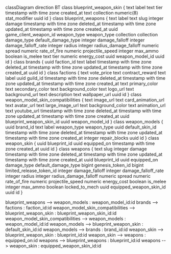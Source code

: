 classDiagram
direction BT
class blueprint_weapon_skin {
   text label
   text tier
   timestamp with time zone created_at
   text collection
   numeric(8) stat_modifier
   uuid id
}
class blueprint_weapons {
   text label
   text slug
   integer damage
   timestamp with time zone deleted_at
   timestamp with time zone updated_at
   timestamp with time zone created_at
   uuid game_client_weapon_id
   weapon_type weapon_type
   collection collection
   damage_type default_damage_type
   integer damage_falloff
   integer damage_falloff_rate
   integer radius
   integer radius_damage_falloff
   numeric spread
   numeric rate_of_fire
   numeric projectile_speed
   integer max_ammo
   boolean is_melee
   text tier
   numeric energy_cost
   uuid weapon_model_id
   uuid id
}
class brands {
   uuid faction_id
   text label
   timestamp with time zone deleted_at
   timestamp with time zone updated_at
   timestamp with time zone created_at
   uuid id
}
class factions {
   text vote_price
   text contract_reward
   text label
   uuid guild_id
   timestamp with time zone deleted_at
   timestamp with time zone updated_at
   timestamp with time zone created_at
   text primary_color
   text secondary_color
   text background_color
   text logo_url
   text background_url
   text description
   text wallpaper_url
   uuid id
}
class weapon_model_skin_compatibilities {
   text image_url
   text card_animation_url
   text avatar_url
   text large_image_url
   text background_color
   text animation_url
   text youtube_url
   timestamp with time zone deleted_at
   timestamp with time zone updated_at
   timestamp with time zone created_at
   uuid blueprint_weapon_skin_id
   uuid weapon_model_id
}
class weapon_models {
   uuid brand_id
   text label
   weapon_type weapon_type
   uuid default_skin_id
   timestamp with time zone deleted_at
   timestamp with time zone updated_at
   timestamp with time zone created_at
   integer repair_blocks
   uuid id
}
class weapon_skin {
   uuid blueprint_id
   uuid equipped_on
   timestamp with time zone created_at
   uuid id
}
class weapons {
   text slug
   integer damage
   timestamp with time zone deleted_at
   timestamp with time zone updated_at
   timestamp with time zone created_at
   uuid blueprint_id
   uuid equipped_on
   damage_type default_damage_type
   bigint genesis_token_id
   bigint limited_release_token_id
   integer damage_falloff
   integer damage_falloff_rate
   integer radius
   integer radius_damage_falloff
   numeric spread
   numeric rate_of_fire
   numeric projectile_speed
   numeric energy_cost
   boolean is_melee
   integer max_ammo
   boolean locked_to_mech
   uuid equipped_weapon_skin_id
   uuid id
}

blueprint_weapons  -->  weapon_models : weapon_model_id:id
brands  -->  factions : faction_id:id
weapon_model_skin_compatibilities  -->  blueprint_weapon_skin : blueprint_weapon_skin_id:id
weapon_model_skin_compatibilities  -->  weapon_models : weapon_model_id:id
weapon_models  -->  blueprint_weapon_skin : default_skin_id:id
weapon_models  -->  brands : brand_id:id
weapon_skin  -->  blueprint_weapon_skin : blueprint_id:id
weapon_skin  -->  weapons : equipped_on:id
weapons  -->  blueprint_weapons : blueprint_id:id
weapons  -->  weapon_skin : equipped_weapon_skin_id:id
